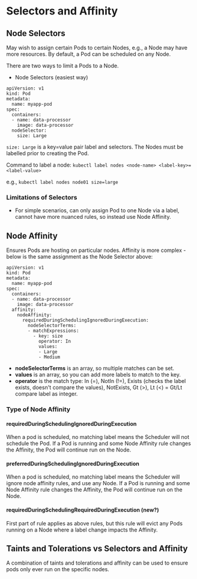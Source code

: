 # Selectors and Affinity

## Node Selectors

May wish to assign certain Pods to certain Nodes, e.g., a Node may have more resources.
By default, a Pod can be scheduled on any Node.

There are two ways to limit a Pods to a Node.
- Node Selectors (easiest way)

```
apiVersion: v1
kind: Pod
metadata:
  name: myapp-pod
spec:
  containers:
  - name: data-processor
    image: data-processor
  nodeSelector:
    size: Large
```

`size: Large` is a key=value pair label and selectors.
The Nodes must be labelled prior to creating the Pod.

Command to label a node:
`kubectl label nodes <node-name> <label-key>=<label-value>`

e.g.,
`kubectl label nodes node01 size=large`

### Limitations of Selectors
- For simple scenarios, can only assign Pod to one Node via a label, cannot have more nuanced rules, so instead use Node Affinity.

## Node Affinity
Ensures Pods are hosting on particular nodes.
Affinity is more complex - below is the same assignment as the Node Selector above:

```
apiVersion: v1
kind: Pod
metadata:
  name: myapp-pod
spec:
  containers:
  - name: data-processor
    image: data-processor
  affinity:
    nodeAffinity:
      requiredDuringSchedulingIgnoredDuringExecution:
        nodeSelectorTerms:
        - matchExpressions:
          - key: size
            operator: In
            values:
            - Large
            - Medium
```

- **nodeSelectorTerms** is an array, so multiple matches can be set.
- **values** is an array, so you can add more labels to match to the key.
- **operator** is the match type: In (=), NotIn (!=), Exists (checks the label exists, doesn't compare the values), NotExists, Gt (>), Lt (<) = Gt/Lt compare label as integer.

### Type of Node Affinity 

#### requiredDuringSchedulingIgnoredDuringExecution

When a pod is scheduled, no matching label means the Scheduler will not schedule the Pod. If a Pod is running and some Node Affinity rule changes the Affinity, the Pod will continue run on the Node.

#### preferredDuringSchedulingIgnoredDuringExecution
When a pod is scheduled, no matching label means the Scheduler will ignore node affinity rules, and use any Node. If a Pod is running and some Node Affinity rule changes the Affinity, the Pod will continue run on the Node.

#### requiredDuringSchedulingRequiredDuringExecution (new?)
First part of rule applies as above rules, but this rule will evict any Pods running on a Node where a label change impacts the Affinity.

## Taints and Tolerations vs Selectors and Affinity
A combination of taints and tolerations and affinity can be used to ensure pods only ever run on the specific nodes.
